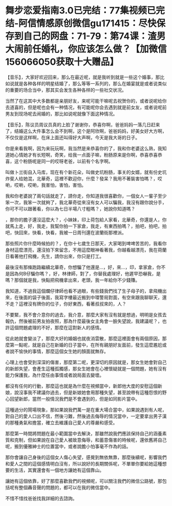 # 舞步恋爱指南3.0已完结：77集视频已完结-阿信情感原创微信gu171415：尽快保存到自己的网盘：71-79：第74课：渣男大闹前任婚礼，你应该怎么做？【加微信156066050获取十大赠品】

【音乐】，大家好欢迎回来，那么在最近呢，就是我听到就是一些这个婚事，那比如说就是各种各样的明星结婚了，那么等等一系列的，那么在婚宴就是或者说类似的重要的场合当中，那其实会发生各种各样的一些社交状况。

当然了在这其中大多数都是亲朋好友，来呢可能干嘛呢去祝贺你的，或者说呢给你去道喜的，但是呢也会有一种情况，有可能呢你会去遇到就是前女友，或者说呢前男友到现场呢去闹婚的，那比如说呢就像下面这种情况。

【音乐】，陈议员周议员真的上脸了谢谢你，恭喜你啊，爸爸妈妈一落几日赶来了，结婚这么大件事怎么会不到啊，这个是阿欣啊，爸爸妈妈，好美女好大方啊，不仅仅是这样啊，在床上面还叫得好大声啊，今天是我大哥的日子。

你是来看我啊，因为来玩玩啊，我当然是来恭喜你的了，我和你老婆这么熟，我知道她心情她才有长短啊，奇笑，给我一点面子嘛，粉肠原来是你啊，恭喜恭喜恭喜，这个粉肠呢是同一的哎呀老爸，以前有个名字啊。

叫做卜兰街自入马库，现在有个新花朵，叫做史坑粉肠，事关的女婿，就有份史坑炸斐人给她混，北華奇，這裡不歡迎你，什麼？發呆？我用不著裝害怕嗎？，哎喲，哎喲，哎喲，我害怕，害怕，害怕。

我和你老婆說了兩句話就走了，請你走，你知道我很喜歡你，一個女人一輩子至少笨一次，我笨一次就夠了，我北華奇從來沒有女人可以騙我，我沒有跟你說分手，你可不可以跟著看，你以為七日半場八寸粗嗎？，她說你知道嗎？

，那你的膽子還沒這麼大？，小妹妹，印上荷包給人家看，北華奇，你還是人，你就馬上走，好，我走，我幫你拍一下家倉，我走，有東西拍嗎？，拍吧，拍吧，拍吧，快回來，快看，快看，我被一日周刊還在波蘭街那裡派。

那些照片你什麼時候拍的？，在你十七歲生日那天，大家喝到啤啤苦苦的，我看你身材這麼漂亮，還沒拍下來留念，不用這麼眼神看著我，你越看越漂亮，我在荷蘭日看著他打飛機，先生，請你出來，你只是打工。

最後沒有那條跑路繼續北華奇，你想騙了他還是…，好，來…，印，拿家倉，你不是因為何B仔騙你嗎？，好，林律師，對了，你替我處理好，他遲早恐嚇我，是嗎？那個就是我，快點把飛機拿出來，老頭，我一年給你不少錢賺。

我知道，不過我這個爛仔律師也看不過眼，有些錢我們找了生子母子的，拿飛機出來，在後面的袋子後面，我寫字樓最近搬到中環警局對面，有空來跟我聊聊天，還不走？這裡沒有牌你的位子，你好東西，看著叔叔來的，人？

不要緊，我不會介意你的過去，我介意，那麼大家有沒有就是想過，明明是女孩去報仇，然後被前男友拍夜照，那為什麼最後女主角會一臉失望說，我建議呢？，也許這個問題處理的不好，那麼在這對新人的感情。

從此她就會變淡了，那麼大好的婚姻也就夜消雲散，那麼這裡面會有兩個原因，那麼第一點呢，就是自己在新婚的日子當中，在所有親朋好友面前，發生這麼尷尬或者說不愉快的事情，那麼這個女生她的顏面就無存。

心理上也會受到深深的傷害，那麼第二呢，更深切的原因就是，那女生她會對自己的新郎失望，會產生這種孤獨感，那女生她會在心裡懷疑就是一個問題，她有沒有能力保護我，為什麼任由事情或者說局面去變壞。

都沒有任何的行動，那麼這也就是為什麼在視頻當中，新郎他大度的安慰這個新娘，說沒事我不建議你過去，但是新娘她會用那種失望，甚至說帶有這種怨恨的野心回望新郎，當然一般情況我們是不會遇到的，但是如同影片當中。

這種過分的鬧場現象，那如果說我們萬一是在重大場合當中，如果說遇到有人呢，對自己的愛人口出不信，然後刁難，然後過去侮辱的情況當中，一定要拿出男子漢的那種勇氣和擔當，確立去維護自己愛人的尊嚴和感受。

那麼第一時間將問題在最小範圍當中去解決，那雖然說我們應該保持自己的涵養素質和克制，但如果說在自己愛人被故意侮辱，和蓄意傷害的時候呢，還依舊將自己呢，搬到優雅紳士的位置當中，或者說膽小怕事毫不作為的話。

那你會讓自己身後的這個女人傷心失望，感覺到無依無靠，那麼後續呢，影響我們和愛人之間的這個感情明白沒有，所以說好的長期關係呢，不單單你要給她這種想要的生活，其實還會有一個地方讓她有這個靠山。

讓她有這個依靠，好了那麼喜歡我們的視頻呢，可以關注我們的微信公路號，那包括呢有整個轟音聲的問題的，都可以在我的微信當中。

不惜不惜找爸爸找我詳細的去諮詢。